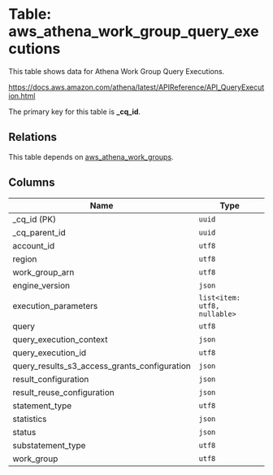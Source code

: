 # Table: aws_athena_work_group_query_executions

This table shows data for Athena Work Group Query Executions.

https://docs.aws.amazon.com/athena/latest/APIReference/API_QueryExecution.html

The primary key for this table is **_cq_id**.

## Relations

This table depends on [aws_athena_work_groups](aws_athena_work_groups.md).

## Columns

| Name          | Type          |
| ------------- | ------------- |
|_cq_id (PK)|`uuid`|
|_cq_parent_id|`uuid`|
|account_id|`utf8`|
|region|`utf8`|
|work_group_arn|`utf8`|
|engine_version|`json`|
|execution_parameters|`list<item: utf8, nullable>`|
|query|`utf8`|
|query_execution_context|`json`|
|query_execution_id|`utf8`|
|query_results_s3_access_grants_configuration|`json`|
|result_configuration|`json`|
|result_reuse_configuration|`json`|
|statement_type|`utf8`|
|statistics|`json`|
|status|`json`|
|substatement_type|`utf8`|
|work_group|`utf8`|